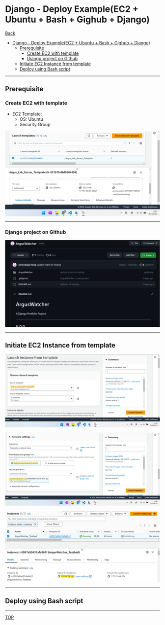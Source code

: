 # Django - Deploy Example(EC2 + Ubuntu + Bash + Gighub + Django)

[Back](../index.md)

- [Django - Deploy Example(EC2 + Ubuntu + Bash + Gighub + Django)](#django---deploy-exampleec2--ubuntu--bash--gighub--django)
  - [Prerequisite](#prerequisite)
    - [Create EC2 with template](#create-ec2-with-template)
    - [Django project on Github](#django-project-on-github)
  - [Initiate EC2 Instance from template](#initiate-ec2-instance-from-template)
  - [Deploy using Bash script](#deploy-using-bash-script)

---

## Prerequisite

### Create EC2 with template

- EC2 Template:
  - OS: Ubuntu
  - Security Group

![aws ec2 template](./pic/aws_ec2_template.png)

---

### Django project on Github

![github](./pic/github.png)

---

## Initiate EC2 Instance from template

![ec2_instance01](./pic/ec2_instance01.png)

![ec2_instance02](./pic/ec2_instance02.png)

![ec2_instance03](./pic/ec2_instance03.png)

---

## Deploy using Bash script

---

[TOP](#django---deploy-exampleec2--ubuntu--bash--gighub--django)